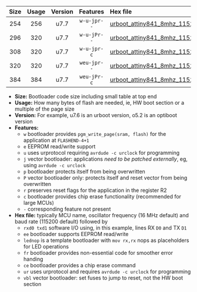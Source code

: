 |Size|Usage|Version|Features|Hex file|
|:-:|:-:|:-:|:-:|:--|
|254|256|u7.7|`w-u-jpr--`|[urboot_attiny841_8mhz_115200bps_rxa2_txa1_ur_vbl.hex](https://raw.githubusercontent.com/stefanrueger/urboot.hex/main/mcus/attiny841/fcpu_8mhz/115200_bps/urboot_attiny841_8mhz_115200bps_rxa2_txa1_ur_vbl.hex)|
|296|320|u7.7|`w-u-jPr--`|[urboot_attiny841_8mhz_115200bps_rxa2_txa1_lednop_fr_ur_vbl.hex](https://raw.githubusercontent.com/stefanrueger/urboot.hex/main/mcus/attiny841/fcpu_8mhz/115200_bps/urboot_attiny841_8mhz_115200bps_rxa2_txa1_lednop_fr_ur_vbl.hex)|
|308|320|u7.7|`w-u-jpr-c`|[urboot_attiny841_8mhz_115200bps_rxa2_txa1_lednop_fr_ce_ur_vbl.hex](https://raw.githubusercontent.com/stefanrueger/urboot.hex/main/mcus/attiny841/fcpu_8mhz/115200_bps/urboot_attiny841_8mhz_115200bps_rxa2_txa1_lednop_fr_ce_ur_vbl.hex)|
|320|320|u7.7|`weu-jpr--`|[urboot_attiny841_8mhz_115200bps_rxa2_txa1_ee_ur_vbl.hex](https://raw.githubusercontent.com/stefanrueger/urboot.hex/main/mcus/attiny841/fcpu_8mhz/115200_bps/urboot_attiny841_8mhz_115200bps_rxa2_txa1_ee_ur_vbl.hex)|
|384|384|u7.7|`weu-jPr-c`|[urboot_attiny841_8mhz_115200bps_rxa2_txa1_ee_lednop_fr_ce_ur_vbl.hex](https://raw.githubusercontent.com/stefanrueger/urboot.hex/main/mcus/attiny841/fcpu_8mhz/115200_bps/urboot_attiny841_8mhz_115200bps_rxa2_txa1_ee_lednop_fr_ce_ur_vbl.hex)|

- **Size:** Bootloader code size including small table at top end
- **Usage:** How many bytes of flash are needed, ie, HW boot section or a multiple of the page size
- **Version:** For example, u7.6 is an urboot version, o5.2 is an optiboot version
- **Features:**
  + `w` bootloader provides `pgm_write_page(sram, flash)` for the application at `FLASHEND-4+1`
  + `e` EEPROM read/write support
  + `u` uses urprotocol requiring `avrdude -c urclock` for programming
  + `j` vector bootloader: applications *need to be patched externally*, eg, using `avrdude -c urclock`
  + `p` bootloader protects itself from being overwritten
  + `P` vector bootloader only: protects itself and reset vector from being overwritten
  + `r` preserves reset flags for the application in the register R2
  + `c` bootloader provides chip erase functionality (recommended for large MCUs)
  + `-` corresponding feature not present
- **Hex file:** typically MCU name, oscillator frequency (16 MHz default) and baud rate (115200 default) followed by
  + `rxd0 txd1` software I/O using, in this example, lines RX `D0` and TX `D1`
  + `ee` bootloader supports EEPROM read/write
  + `lednop` is a template bootloader with `mov rx,rx` nops as placeholders for LED operations
  + `fr` bootloader provides non-essential code for smoother error handing
  + `ce` bootloader provides a chip erase command
  + `ur` uses urprotocol and requires `avrdude -c urclock` for programming
  + `vbl` vector bootloader: set fuses to jump to reset, not the HW boot section
